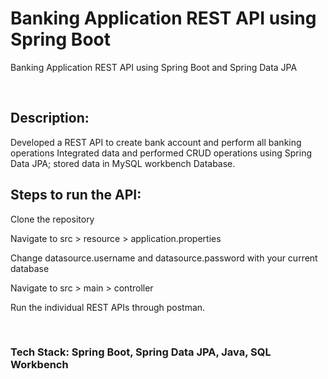 <h1>Banking Application REST API using Spring Boot</h1>
<p>Banking Application REST API using Spring Boot and Spring Data JPA</p><br>

<h2>Description:</h2>
Developed a REST API to create bank account and perform all banking operations
Integrated data and performed CRUD operations using Spring Data JPA; stored data in MySQL workbench Database.

<h2>Steps to run the API:</h2>
<p>Clone the repository</p>
<p>Navigate to src > resource > application.properties</p>
<p>Change datasource.username and datasource.password with your current database</p>
<p>Navigate to src > main > controller</p>
<p>Run the individual REST APIs through postman.</p><br>

<h3>Tech Stack: Spring Boot, Spring Data JPA, Java, SQL Workbench</h3>

